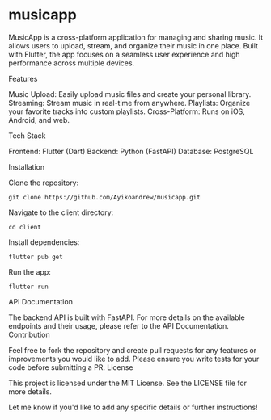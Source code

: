 # musicapp

MusicApp is a cross-platform application for managing and sharing music. It allows users to upload, stream, and organize their music in one place. Built with Flutter, the app focuses on a seamless user experience and high performance across multiple devices.


Features

Music Upload: Easily upload music files and create your personal library.
Streaming: Stream music in real-time from anywhere.
Playlists: Organize your favorite tracks into custom playlists.
Cross-Platform: Runs on iOS, Android, and web.

Tech Stack

Frontend: Flutter (Dart)
Backend: Python (FastAPI)
Database: PostgreSQL

Installation

Clone the repository:

    git clone https://github.com/Ayikoandrew/musicapp.git

Navigate to the client directory:

    cd client

Install dependencies:

    flutter pub get

Run the app:

    flutter run

API Documentation

The backend API is built with FastAPI. For more details on the available endpoints and their usage, please refer to the API Documentation.
Contribution

Feel free to fork the repository and create pull requests for any features or improvements you would like to add. Please ensure you write tests for your code before submitting a PR.
License

This project is licensed under the MIT License. See the LICENSE file for more details.

Let me know if you'd like to add any specific details or further instructions!
